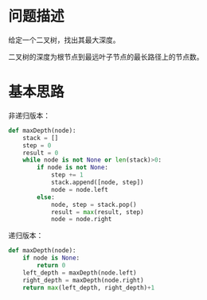 # 问题描述
给定一个二叉树，找出其最大深度。

二叉树的深度为根节点到最远叶子节点的最长路径上的节点数。

# 基本思路
非递归版本：
```python
def maxDepth(node):
    stack = []
    step = 0
    result = 0
    while node is not None or len(stack)>0:
        if node is not None:
            step += 1
            stack.append([node, step])
            node = node.left
        else:
            node, step = stack.pop()
            result = max(result, step)
            node = node.right
```
递归版本：
```python
def maxDepth(node):
    if node is None:
        return 0
    left_depth = maxDepth(node.left)
    right_depth = maxDepth(node.right)
    return max(left_depth, right_depth)+1
```